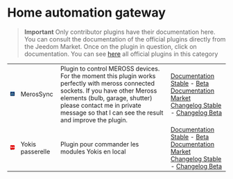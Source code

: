 
# Home automation gateway


>**Important**
>Only contributor plugins have their documentation here. You can consult the documentation of the official plugins directly from the Jeedom Market. Once on the plugin in question, click on documentation.
>You can see [here](https://market.jeedom.com/index.php?v=d&p=market&type=plugin&categorie=home+automation+protocol) all official plugins in this category


| | | | |
|--- | --- | --- | ---|
|<img src="MerosSync/MerosSync_icon.png" class="pluginLogo" width="100" />|MerosSync|Plugin to control MEROSS devices. For the moment this plugin works perfectly with meross connected sockets. If you have other Meross elements (bulb, garage, shutter) please contact me in private message so that I can see the result and improve the plugin.|[Documentation Stable](https://github.com/impulsio/MerosSync/blob/main/docs/en_US/index.md) - [Beta Documentation](https://github.com/impulsio/MerosSync/blob/main/docs/en_US/index.md)<br/>[Market](https://market.jeedom.com/index.php?v=d&p=market_display&id=4329)<br/>[Changelog Stable](https://github.com/impulsio/MerosSync/blob/main/docs/en_US/changelog.md) - [Changelog Beta](https://github.com/impulsio/MerosSync/blob/main/docs/en_US/changelog.md)|
|<img src="Yokis/Yokis_icon.png" class="pluginLogo" width="100" />|Yokis passerelle|Plugin pour commander les modules Yokis en local|[Documentation Stable](https://nwailly.github.io/Yokis_DOCS/docs/en_US/Index) - [Beta Documentation](https://nwailly.github.io/Yokis_DOCS/docs/en_US/Indexbeta)<br/>[Market](https://market.jeedom.com/index.php?v=d&p=market_display&id=4248)<br/>[Changelog Stable](https://nwailly.github.io/Yokis_DOCS/docs/en_US/changelog) - [Changelog Beta](https://nwailly.github.io/Yokis_DOCS/docs/en_US/changelogbeta)|
